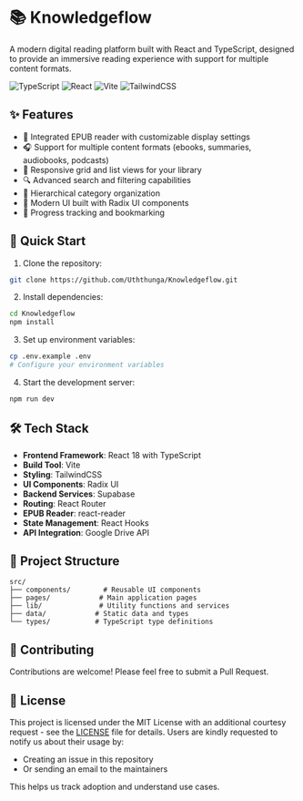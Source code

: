 # 📚 Knowledgeflow

A modern digital reading platform built with React and TypeScript, designed to provide an immersive reading experience with support for multiple content formats.

![TypeScript](https://img.shields.io/badge/TypeScript-007ACC?style=for-the-badge&logo=typescript&logoColor=white)
![React](https://img.shields.io/badge/React-20232A?style=for-the-badge&logo=react&logoColor=61DAFB)
![Vite](https://img.shields.io/badge/Vite-646CFF?style=for-the-badge&logo=vite&logoColor=white)
![TailwindCSS](https://img.shields.io/badge/Tailwind_CSS-38B2AC?style=for-the-badge&logo=tailwind-css&logoColor=white)

## ✨ Features

- 📖 Integrated EPUB reader with customizable display settings
- 🎧 Support for multiple content formats (ebooks, summaries, audiobooks, podcasts)
- 📱 Responsive grid and list views for your library
- 🔍 Advanced search and filtering capabilities
- 📂 Hierarchical category organization
- 🎨 Modern UI built with Radix UI components
- 🔄 Progress tracking and bookmarking

## 🚀 Quick Start

1. Clone the repository:
```bash
git clone https://github.com/Uththunga/Knowledgeflow.git
```

2. Install dependencies:
```bash
cd Knowledgeflow
npm install
```

3. Set up environment variables:
```bash
cp .env.example .env
# Configure your environment variables
```

4. Start the development server:
```bash
npm run dev
```

## 🛠️ Tech Stack

- **Frontend Framework**: React 18 with TypeScript
- **Build Tool**: Vite
- **Styling**: TailwindCSS
- **UI Components**: Radix UI
- **Backend Services**: Supabase
- **Routing**: React Router
- **EPUB Reader**: react-reader
- **State Management**: React Hooks
- **API Integration**: Google Drive API

## 📁 Project Structure

```
src/
├── components/        # Reusable UI components
├── pages/            # Main application pages
├── lib/              # Utility functions and services
├── data/            # Static data and types
└── types/           # TypeScript type definitions
```

## 🤝 Contributing

Contributions are welcome! Please feel free to submit a Pull Request.

## 📄 License

This project is licensed under the MIT License with an additional courtesy request - see the [LICENSE](LICENSE) file for details. Users are kindly requested to notify us about their usage by:
- Creating an issue in this repository
- Or sending an email to the maintainers

This helps us track adoption and understand use cases.
